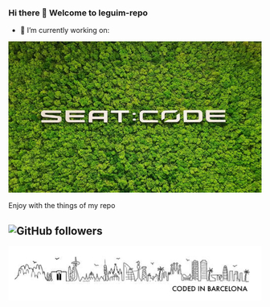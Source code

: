 ### Hi there 👋 Welcome to leguim-repo

- 🔭 I’m currently working on:
<img src="https://raw.githubusercontent.com/leguim-repo/leguim-repo/master/img/seatcodebrocoli.jpg" width="512px"/>

Enjoy with the things of my repo

![GitHub followers](https://img.shields.io/github/followers/leguim-repo?style=social)
---
<img src="https://raw.githubusercontent.com/leguim-repo/leguim-repo/master/img/codedinbcn.png" witdh="109px" />

<!--
Pit i Collons
**leguim-repo/leguim-repo** is a ✨ _special_ ✨ repository because its `README.md` (this file) appears on your GitHub profile.

Here are some ideas to get you started:

- 🔭 I’m currently working on ...
- 🌱 I’m currently learning ...
- 👯 I’m looking to collaborate on ...
- 🤔 I’m looking for help with ...
- 💬 Ask me about ...
- 📫 How to reach me: ...
- 😄 Pronouns: ...
- ⚡ Fun fact: ...
-->
